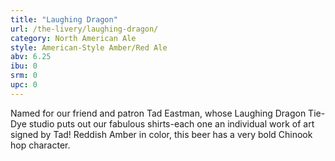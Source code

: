 ```yaml
---
title: "Laughing Dragon"
url: /the-livery/laughing-dragon/
category: North American Ale
style: American-Style Amber/Red Ale
abv: 6.25
ibu: 0
srm: 0
upc: 0
---
```

Named for our friend and patron Tad Eastman, whose Laughing Dragon Tie-Dye studio puts out our fabulous shirts-each one an individual work of art signed by Tad! Reddish Amber in color, this beer has a very bold Chinook hop character.
